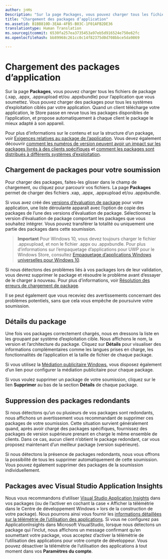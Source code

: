 ```yaml
---
author: jnHs
Description: "Sur la page Packages, vous pouvez charger tous les fichiers de package (.xap, .appx, .appxupload et/ou .appxbundle) pour l’application que vous soumettez. Vous pouvez charger des packages pour tous les systèmes d’exploitation ciblés par votre application."
title: "Chargement des packages d’application"
ms.assetid: B1BB810D-3EAA-4FB5-B03C-1F01AFB2DE36
translationtype: Human Translation
ms.sourcegitcommit: 6530fa257ea3735453a97eb5d916524e750e62fc
ms.openlocfilehash: bb89968c261cc0c14f82375d0d708bbce5da9869

---
```


# Chargement des packages d’application


Sur la page **Packages**, vous pouvez charger tous les fichiers de package (.xap, .appx, .appxupload et/ou .appxbundle) pour l’application que vous soumettez. Vous pouvez charger des packages pour tous les systèmes d’exploitation ciblés par votre application. Quand un client télécharge votre application, le Store passe en revue tous les packages disponibles de l’application, et propose automatiquement à chaque client le package le mieux adapté à son appareil.

Pour plus d’informations sur le contenu et sur la structure d’un package, voir [Exigences relatives au package de l’application](app-package-requirements.md). Vous devez également découvrir [comment les numéros de version peuvent avoir un impact sur les packages livrés à des clients spécifiques](package-version-numbering.md) et [comment les packages sont distribués à différents systèmes d’exploitation](guidance-for-app-package-management.md).

## Chargement de packages pour votre soumission


Pour charger des packages, faites-les glisser dans le champ de chargement, ou cliquez pour parcourir vos fichiers. La page **Packages** permet de charger des fichiers .xap, .appx, .appxupload et/ou .appxbundle.

Si vous avez créé des [versions d’évaluation de package](package-flights.md) pour votre application, une liste déroulante apparaît avec l’option de copie des packages de l’une des versions d’évaluation de package. Sélectionnez la version d’évaluation de package comportant les packages que vous souhaitez intégrer. Vous pouvez transférer la totalité ou uniquement une partie des packages dans cette soumission.

> **Important** Pour Windows 10, vous devez toujours charger le fichier .appxupload, et non le fichier .appx ou .appxbundle. Pour plus d’informations sur l’empaquetage d’applications pour UWP pour le Windows Store, consultez [Empaquetage d’applications Windows universelles pour Windows 10](../packaging/packaging-uwp-apps.md).

Si nous détectons des problèmes liés à vos packages lors de leur validation, vous devrez supprimer le package et résoudre le problème avant d’essayer de le charger à nouveau. Pour plus d’informations, voir [Résolution des erreurs de chargement de package](resolve-package-upload-errors.md).

Il se peut également que vous receviez des avertissements concernant des problèmes potentiels, sans que cela vous empêche de poursuivre votre soumission.

## Détails du package


Une fois vos packages correctement chargés, nous en dressons la liste en les groupant par système d’exploitation cible. Nous affichons le nom, la version et l’architecture du package. Cliquez sur **Détails** pour visualiser des informations complémentaires comme les langues prises en charge, les fonctionnalités de l’application et la taille de fichier de chaque package.

Si vous utilisez la [Médiation publicitaire Windows](../monetize/use-ad-mediation-to-maximize-revenue.md), vous disposez également d’un lien pour configurer la médiation publicitaire pour chaque package.

Si vous voulez supprimer un package de votre soumission, cliquez sur le lien **Supprimer** au bas de la section **Détails** de chaque package.

## Suppression des packages redondants


Si nous détectons qu’un ou plusieurs de vos packages sont redondants, nous affichons un avertissement vous recommandant de supprimer ces packages de votre soumission. Cette situation survient généralement quand, après avoir chargé des packages spécifiques, fournissez des packages de version supérieure prenant en charge le même ensemble de clients. Dans ce cas, aucun client n’obtient le package redondant, car vous proposez maintenant d’un meilleur package (version supérieure).

Si nous détectons la présence de packages redondants, nous vous offrons la possibilité de tous les supprimer automatiquement de cette soumission. Vous pouvez également supprimer des packages de la soumission individuellement.

## Packages avec Visual Studio Application Insights


Nous vous recommandons d’utiliser [Visual Studio Application Insights](http://go.microsoft.com/fwlink/?LinkId=615086) dans vos packages (ou de l’activer en cochant la case « Afficher la télémétrie dans le Centre de développement Windows » lors de la construction de votre package). Nous pourrons ainsi vous fournir les [informations détaillées sur la télémétrie de l’utilisation des applications](usage-report.md). Si vous ne configurez pas ApplicationInsights dans Microsoft VisualStudio, lorsque nous détectons un package qui l’inclut, nous affichons un message confirmant qu’en soumettant votre package, vous acceptez d’activer la télémétrie de l’utilisation des applications pour votre compte de développeur. Vous pouvez désactiver la télémétrie de l’utilisation des applications à tout moment dans vos **Paramètres du compte**.

 

 







<!--HONumber=Jun16_HO4-->


